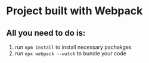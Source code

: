 # Project built with Webpack

## All you need to do is:

1. run `npm install` to install necessary pachakges
2. run `npx webpack --watch` to bundle your code

